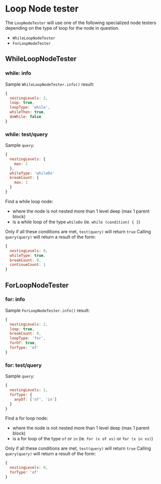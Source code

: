 # Loop Node tester

The `LoopNodeTester` will use one of the following specialized node testers depending on the type of loop for the node in question.

- `WhileLoopNodeTester`
- `ForLoopNodeTester`

## WhileLoopNodeTester

### while: info

Sample `WhileLoopNodeTester.info()` result:

```js
{
  nestingLevels: 2,
  loop: true,
  loopType: 'while',
  whileThen: true,
  doWhile: false
}
```

### while: test/query

Sample `query`:

```js
{
  nestingLevels: {
    max: 1
  },
  whileType: 'whileDo'
  breakCount: {
    max: 1
  }
}
```

Find a while loop node:

- where the node is not nested more than 1 level deep (max 1 parent block)
- is a while loop of the type `whileDo` (ie. `while (condition) { }`)

Only if all these conditions are met, `test(query)` will return `true`
Calling `query(query)` will return a result of the form:

```js
{
  nestingLevels: 0,
  whileType: true,
  breakCount: 0,
  continueCount: 1
}
```

## ForLoopNodeTester

### for: info

Sample `ForLoopNodeTester.info()` result:

```js
{
  nestingLevels: 2,
  loop: true,
  breakCount: 0,
  loopType: 'for',
  forOf: true,
  forType: 'of'
}
```

### for: test/query

Sample `query`:

```js
{
  nestingLevels: 1,
  forType: {
    anyOf: ['of', 'in']
  }
}
```

Find a for loop node:

- where the node is not nested more than 1 level deep (max 1 parent block)
- is a for loop of the type `of` or `in` (ie. `for (x of xs)` or `for (x in xs)`)

Only if all these conditions are met, `test(query)` will return `true`
Calling `query(query)` will return a result of the form:

```js
{
  nestingLevels: 0,
  forType: 'of'
}
```

